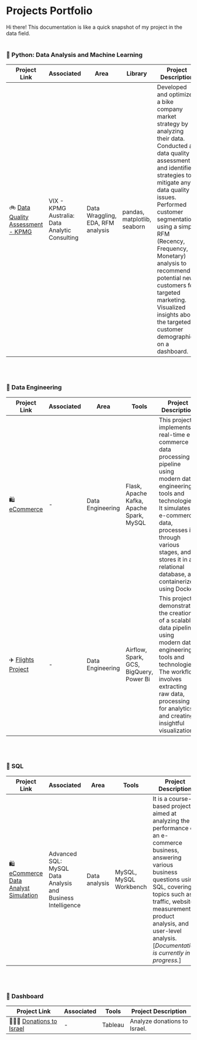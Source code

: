 # Projects Portfolio
Hi there! This documentation is like a quick snapshot of my project in the data field.
<br>
<br>


### 📂 Python: Data Analysis and Machine Learning

Project Link | Associated | Area | Library | Project Description 
---|---|---|---|---
🚲 [Data Quality Assessment - KPMG](https://github.com/shaik1201/Data-Projects/tree/main/KPMG) |VIX - KPMG Australia: Data Analytic Consulting | Data Wraggling, EDA, RFM analysis |pandas, matplotlib, seaborn | Developed and optimized a bike company market strategy by analyzing their data. Conducted a data quality assessment and identified strategies to mitigate any data quality issues. Performed customer segmentation using a simple RFM (Recency, Frequency, Monetary) analysis to recommend potential new customers for targeted marketing. Visualized insights about the targeted customer demographics on a dashboard.
<br>
<br>

### 📂 Data Engineering

Project Link | Associated | Area | Tools | Project Description
---|---|---|---|---
🛍 [eCommerce](https://github.com/shaik1201/Data-Projects/tree/main/Data%20Engineering%20-%20eCommerce)| - | Data Engineering | Flask, Apache Kafka, Apache Spark, MySQL | This project implements a real-time e-commerce data processing pipeline using modern data engineering tools and technologies. It simulates e-commerce data, processes it through various stages, and stores it in a relational database, all containerized using Docker.
✈️ [Flights Project](https://github.com/shaik1201/Data-Projects/tree/main/Flights-Project)| - | Data Engineering | Airflow, Spark, GCS, BigQuery, Power Bi | This project demonstrates the creation of a scalable data pipeline using modern data engineering tools and technologies. The workflow involves extracting raw data, processing it for analytics, and creating insightful visualizations
<br>
<br>

### 📂 SQL

Project Link | Associated | Area | Tools | Project Description
---|---|---|---|---
🛍 [eCommerce Data Analyst Simulation](https://github.com/shaik1201/Data-Projects/tree/main/eCommerce%20Data%20Analyst%20Simulation)| Advanced SQL: MySQL Data Analysis and Business Intelligence|Data analysis| MySQL, MySQL Workbench |It is a course-based project aimed at analyzing the performance of an e-commerce business, answering various business questions using SQL, covering topics such as traffic, website measurement, product analysis, and user-level analysis. [*Documentation is currently in progress.*]
<br>
<br>

### 📂 Dashboard
Project Link | Associated | Tools | Project Description
---|---|---|---
👩🏻‍💻 [Donations to Israel](https://public.tableau.com/app/profile/shai.kikozashvily/viz/Team55Presentation26_07/sheet18) | - | Tableau | Analyze donations to Israel.
<br>
<br>
